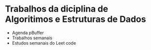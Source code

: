 # Trabalhos da diciplina de Algoritimos e Estruturas de Dados
- Agenda pBuffer
- Trabalhos semanais
- Estudos semanais do Leet code
